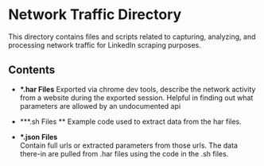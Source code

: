 # Network Traffic Directory

This directory contains files and scripts related to capturing, analyzing, and processing network traffic for LinkedIn scraping purposes.

## Contents

- **\*.har Files**
    Exported via chrome dev tools, describe the network activity from a website during the exported session. Helpful in finding out what parameters are allowed
    by an undocumented api

- **\*.sh Files **
    Example code used to extract data from the har files.

- **\*.json Files**  
    Contain full urls or extracted parameters from those urls. The data there-in are pulled from .har files using the code in the .sh files.

